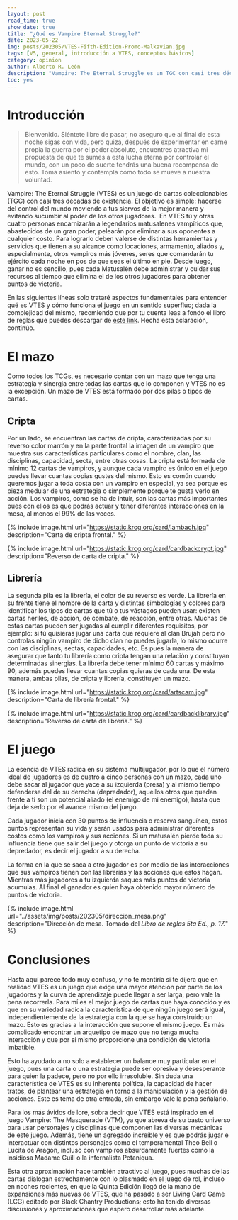 ```yaml
---
layout: post
read_time: true
show_date: true
title: "¿Qué es Vampire Eternal Struggle?"
date: 2023-05-22
img: posts/202305/VTES-Fifth-Edition-Promo-Malkavian.jpg
tags: [V5, general, introducción a VTES, conceptos básicos]
category: opinion
author: Alberto R. León
description: "Vampire: The Eternal Struggle es un TGC con casi tres décadas de existencia. El objetivo es hacerse del control del mundo moviendo a tus siervos de la mejor manera y evitando sucumbir al poder de los otros jugadores."
toc: yes
---
```


# Introducción

>Bienvenido. Siéntete libre de pasar, no aseguro que al final de esta noche sigas con vida, pero quizá, después de experimentar en carne propia la guerra por el poder absoluto, encuentres atractiva mi propuesta de que te sumes a esta lucha eterna por controlar el mundo, con un poco de suerte tendrás una buena recompensa de esto. Toma asiento y contempla cómo todo se mueve a nuestra voluntad.

Vampire: The Eternal Struggle (VTES) es un juego de cartas coleccionables (TGC)
con casi tres décadas de existencia. El objetivo es simple: hacerse del control
del mundo moviendo a tus siervos de la mejor manera y evitando sucumbir al
poder de los otros jugadores.  En VTES tú
y otras cuatro personas encarnizarán a legendarios matusalenes vampíricos que,
abastecidos de un gran poder, pelearán por eliminar a sus oponentes a cualquier
costo. Para lograrlo deben valerse de distintas herramientas y servicios que
tienen a su alcance como locaciones, armamento, aliados y, especialmente, otros
vampiros más jóvenes, seres que comandarán tu ejército cada noche en pos de que
seas el último en pie. Desde luego, ganar no es sencillo, pues cada Matusalén debe
administrar y cuidar sus recursos al tiempo que elimina el de los
otros jugadores para obtener puntos de victoria.

En las siguientes líneas solo trataré aspectos fundamentales para entender
qué es VTES y cómo funciona el juego en un sentido superfluo; dada la
complejidad del mismo, recomiendo que por tu cuenta leas a fondo el libro de reglas que puedes descargar de [este link](https://blackchantry.com/Vampire%20The%20Eternal%20Struggle%20Fifth%20Edition%20rulebook%20ES.pdf). Hecha esta
aclaración, continúo.

# El mazo

Como todos los TCGs, es necesario contar con un mazo que tenga una
estrategia y sinergia entre todas las cartas que lo componen y VTES no es la
excepción. Un mazo de VTES está formado por dos pilas o tipos de cartas.

## Cripta

Por un lado, se encuentran las cartas de cripta, caracterizadas por su reverso color marrón y en la parte
frontal la imagen de un vampiro que muestra sus características particulares como
 el nombre, clan, las disciplinas, capacidad, secta, entre otras cosas. La cripta
está formada de mínimo 12 cartas de vampiros, y aunque cada vampiro es único en
el juego puedes llevar cuantas copias gustes del mismo. Esto es común cuando
queremos jugar a toda costa con un vampiro en especial, ya sea porque es pieza medular
de una estrategia o simplemente porque te gusta verlo en acción. Los vampiros,
como se ha de intuir, son las cartas más importantes pues con ellos es que podrás
actuar y tener diferentes interacciones en la mesa, al menos el 99% de las
veces.

{% include image.html url="https://static.krcg.org/card/lambach.jpg" description="Carta de cripta frontal." %}

{% include image.html url="https://static.krcg.org/card/cardbackcrypt.jpg" description="Reverso de carta de cripta." %}

## Librería

La segunda pila es la librería, el color de su reverso es verde. La librería
en su frente tiene el nombre de la carta y distintas simbologías y colores para identificar los tipos de cartas que tú
o tus vástagos pueden usar: existen cartas heriles, de acción, de
combate, de reacción, entre otras. Muchas de estas cartas pueden
ser jugadas al cumplir diferentes requisitos, por ejemplo: si tú quisieras
jugar una carta que requiere al clan Brujah pero no controlas ningún vampiro de
dicho clan no puedes jugarla, lo mismo ocurre con las disciplinas, sectas,
capacidades, etc. Es pues la manera de asegurar que tanto tu librería como
cripta tengan una relación y constituyan determinadas sinergias. La librería
debe tener mínimo 60 cartas y máximo 90, además puedes llevar cuantas copias
quieras de cada una. De esta manera, ambas pilas, de cripta y librería, constituyen un mazo.

{% include image.html url="https://static.krcg.org/card/artscam.jpg" description="Carta de librería frontal." %}

{% include image.html url="https://static.krcg.org/card/cardbacklibrary.jpg" description="Reverso de carta de librería." %}


# El juego

La esencia de VTES radica en su sistema multijugador, por
lo que el número ideal de jugadores es de cuatro a cinco personas con un mazo,
cada uno debe sacar al jugador que yace a su izquierda (presa) y al mismo
tiempo defenderse del de su derecha (depredador), aquellos otros que quedan
frente a ti son un potencial aliado (el enemigo de mi enemigo), hasta que deja
de serlo por el avance mismo del juego.

Cada jugador inicia con 30 puntos de influencia o reserva sanguínea, estos
puntos representan su vida y serán usados para administrar diferentes costos como
los vampiros y sus acciones. Si un matusalén pierde toda su influencia tiene
que salir del juego y otorga un punto de victoria a su depredador, es decir el
jugador a su derecha.

La forma en la que se saca a otro
jugador es por medio de las interacciones que sus vampiros tienen con las
librerías y las acciones que estos hagan. Mientras más jugadores a tu izquierda
saques más puntos de victoria acumulas. Al final el ganador es quien haya
obtenido mayor número de puntos de victoria.

{% include image.html url="../assets/img/posts/202305/direccion_mesa.png" description="Dirección de mesa. Tomado del *Libro de reglas 5ta Ed., p. 17.*" %}

# Conclusiones

Hasta aquí parece todo muy confuso, y no te mentiría
si te dijera que en realidad VTES es un juego que exige una mayor atención por
parte de los jugadores y la curva de aprendizaje puede llegar a ser larga, pero
vale la pena recorrerla. Para mí es el mejor juego de cartas que haya conocido y
es que en su variedad radica la característica de que ningún juego será igual,
independientemente de la estrategia con la que se haya construido un mazo. Esto
es gracias a la interacción que supone el mismo juego. Es más complicado
encontrar un arquetipo de mazo que no tenga mucha interacción y que por sí
mismo proporcione una condición de victoria imbatible.

Esto ha ayudado a no solo a establecer un balance muy particular en el
juego, pues una carta o una estrategia puede ser opresiva y desesperante para quien
la padece, pero no por ello irresoluble. Sin duda una característica de VTES es
su inherente política, la capacidad de hacer tratos, de plantear una estrategia
en torno a la manipulación y la gestión de acciones. Este es tema de otra
entrada, sin embargo vale la pena señalarlo.

Para los más ávidos de lore, sobra
decir que VTES está inspirado en el juego Vampire: The Masquerade (VTM), ya que
abreva de su basto universo para usar personajes y disciplinas que componen las
diversas mecánicas de este juego. Además, tiene un agregado increíble y es que
podrás jugar e interactuar con distintos personajes como el temperamental Theo
Bell o Lucita de Aragón, incluso con vampiros absurdamente fuertes como la
insidiosa Madame Guill o la infernalista Petaniqua.

Esta otra aproximación hace también atractivo al juego, pues muchas de las
cartas dialogan estrechamente con lo plasmado en el juego de rol, incluso en
noches recientes, en que la Quinta Edición llegó de la mano de expansiones más
nuevas de VTES, que ha pasado a ser Living Card Game (LCG) editado por Black
Chantry Productions; esto ha tenido diversas discusiones y aproximaciones que espero desarrollar más adelante.
